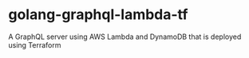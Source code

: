 # golang-graphql-lambda-tf
A GraphQL server using AWS Lambda and DynamoDB that is deployed using Terraform
